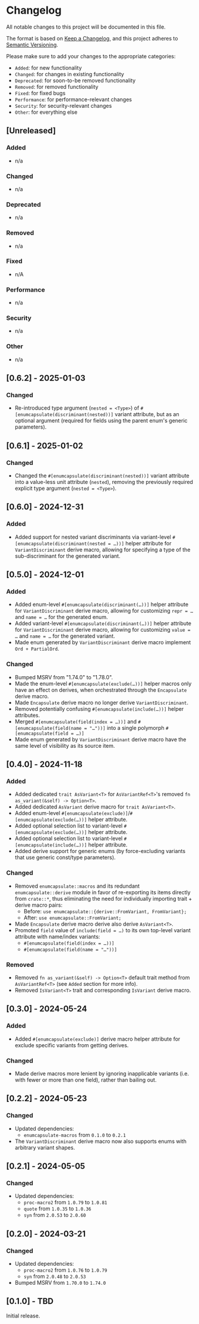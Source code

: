 # Changelog

All notable changes to this project will be documented in this file.

The format is based on [Keep a Changelog](https://keepachangelog.com/en/1.0.0/),
and this project adheres to [Semantic Versioning](https://semver.org/spec/v2.0.0.html).

Please make sure to add your changes to the appropriate categories:

- `Added`: for new functionality
- `Changed`: for changes in existing functionality
- `Deprecated`: for soon-to-be removed functionality
- `Removed`: for removed functionality
- `Fixed`: for fixed bugs
- `Performance`: for performance-relevant changes
- `Security`: for security-relevant changes
- `Other`: for everything else

## [Unreleased]

### Added

- n/a

### Changed

- n/a

### Deprecated

- n/a

### Removed

- n/a

### Fixed

- n/A

### Performance

- n/a

### Security

- n/a

### Other

- n/a

## [0.6.2] - 2025-01-03

### Changed

- Re-introduced type argument (`nested = <Type>`) of `#[enumcapsulate(discriminant(nested))]` variant attribute, but as an optional argument (required for fields using the parent enum's generic parameters).

## [0.6.1] - 2025-01-02

### Changed

- Changed the `#[enumcapsulate(discriminant(nested))]` variant attribute into a value-less unit attribute (`nested`), removing the previously required explicit type argument (`nested = <Type>`).

## [0.6.0] - 2024-12-31

### Added

- Added support for nested variant discriminants via variant-level `#[enumcapsulate(discriminant(nested = …))]` helper attribute for `VariantDiscriminant` derive macro, allowing for specifying a type of the sub-discriminant for the generated variant.

## [0.5.0] - 2024-12-01

### Added

- Added enum-level `#[enumcapsulate(discriminant(…))]` helper attribute for `VariantDiscriminant` derive macro, allowing for customizing `repr = …` and `name = …` for the generated enum.
- Added variant-level `#[enumcapsulate(discriminant(…))]` helper attribute for `VariantDiscriminant` derive macro, allowing for customizing `value = …` and `name = …` for the generated variant.
- Made enum generated by `VariantDiscriminant` derive macro implement `Ord + PartialOrd`.

### Changed

- Bumped MSRV from "1.74.0" to "1.78.0".
- Made the enum-level `#[enumcapsulate(exclude(…))]` helper macros only have an effect on derives, when orchestrated through the `Encapsulate` derive macro.
- Made `Encapsulate` derive macro no longer derive `VariantDiscriminant`.
- Removed potentially confusing `#[enumcapsulate(include(…))]` helper attributes.
- Merged `#[enumcapsulate(field(index = …))]` and `#[enumcapsulate(field(name = "…"))]` into a single polymorph `#[enumcapsulate(field = …)]`
- Made enum generated by `VariantDiscriminant` derive macro have the same level of visibility as its source item.

## [0.4.0] - 2024-11-18

### Added

- Added dedicated `trait AsVariant<T>` for `AsVariantRef<T>`'s removed `fn as_variant(&self) -> Option<T>`.
- Added dedicated `AsVariant` derive macro for `trait AsVariant<T>`.
- Added enum-level `#[enumcapsulate(exclude)]`/`#[enumcapsulate(exclude(…))]` helper attribute.
- Added optional selection list to variant-level `#[enumcapsulate(exclude(…))]` helper attribute.
- Added optional selection list to variant-level `#[enumcapsulate(include(…))]` helper attribute.
- Added derive support for generic enums (by force-excluding variants that use generic const/type parameters).

### Changed

- Removed `enumcapsulate::macros` and its redundant `enumcapsulate::derive` module in favor of re-exporting its items directly from `crate::*`, thus eliminating the need for individually importing trait + derive macro pairs:
  - Before: `use enumcapsulate::{derive::FromVariant, FromVariant};`
  - After: `use enumcapsulate::FromVariant;`
- Made `Encapsulate` derive macro derive also derive `AsVariant<T>`.
- Promoted `field` value of `include(field = …)` to its own top-level variant attribute with name/index variants:
  - `#[enumcapsulate(field(index = …))]`
  - `#[enumcapsulate(field(name = "…"))]`

### Removed

- Removed `fn as_variant(&self) -> Option<T>` default trait method from `AsVariantRef<T>` (see `Added` section for more info).
- Removed `IsVariant<T>` trait and corresponding `IsVariant` derive macro.

## [0.3.0] - 2024-05-24

### Added

- Added `#[enumcapsulate(exclude)]` derive macro helper attribute for exclude specific variants from getting derives.

### Changed

- Made derive macros more lenient by ignoring inapplicable variants (i.e. with fewer or more than one field), rather than bailing out.

## [0.2.2] - 2024-05-23

### Changed

- Updated dependencies:
  - `enumcapsulate-macros` from `0.1.0` to `0.2.1`
- The `VariantDiscriminant` derive macro now also supports enums with arbitrary variant shapes.

## [0.2.1] - 2024-05-05

### Changed

- Updated dependencies:
  - `proc-macro2` from `1.0.79` to `1.0.81`
  - `quote` from `1.0.35` to `1.0.36`
  - `syn` from `2.0.53` to `2.0.60`

## [0.2.0] - 2024-03-21

### Changed

- Updated dependencies:
  - `proc-macro2` from `1.0.76` to `1.0.79`
  - `syn` from `2.0.48` to `2.0.53`
- Bumped MSRV from `1.70.0` to `1.74.0`

## [0.1.0] - TBD

Initial release.
